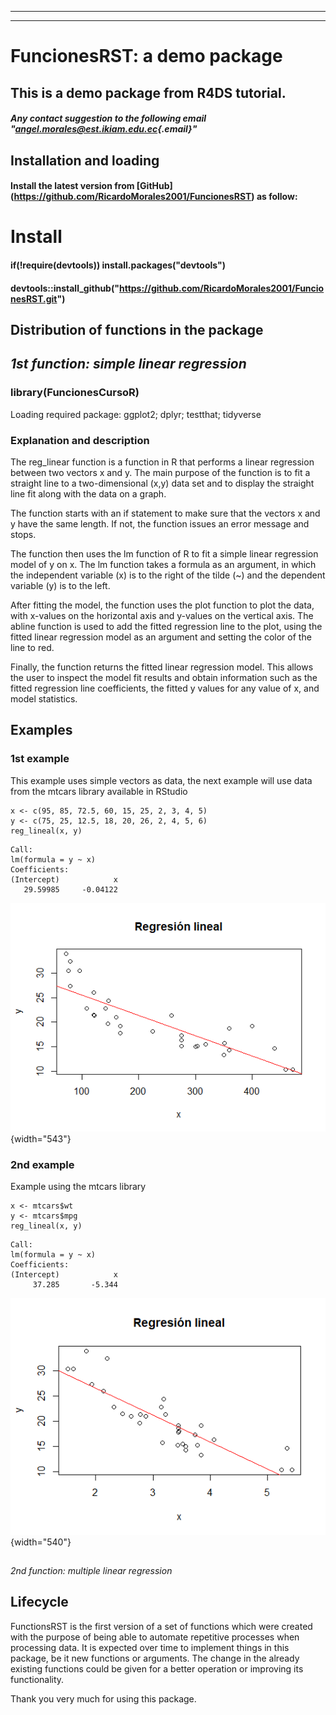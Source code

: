 ------------------------------------------------------------------------

------------------------------------------------------------------------

# FuncionesRST: a demo package

## This is a demo package from R4DS tutorial.

##### Any contact suggestion to the following email "[angel.morales\@est.ikiam.edu.ec](mailto:angel.morales@est.ikiam.edu.ec){.email}"

## Installation and loading

#### Install the latest version from [GitHub] (<https://github.com/RicardoMorales2001/FuncionesRST>) as follow:

# Install

#### if(!require(devtools)) install.packages("devtools")

#### devtools::install_github("<https://github.com/RicardoMorales2001/FuncionesRST.git>")

## Distribution of functions in the package

## *1st function: simple linear regression*

### library(FuncionesCursoR)

Loading required package: ggplot2; dplyr; testthat; tidyverse

### Explanation and description

The reg_linear function is a function in R that performs a linear regression between two vectors x and y. The main purpose of the function is to fit a straight line to a two-dimensional (x,y) data set and to display the straight line fit along with the data on a graph.

The function starts with an if statement to make sure that the vectors x and y have the same length. If not, the function issues an error message and stops.

The function then uses the lm function of R to fit a simple linear regression model of y on x. The lm function takes a formula as an argument, in which the independent variable (x) is to the right of the tilde (\~) and the dependent variable (y) is to the left.

After fitting the model, the function uses the plot function to plot the data, with x-values on the horizontal axis and y-values on the vertical axis. The abline function is used to add the fitted regression line to the plot, using the fitted linear regression model as an argument and setting the color of the line to red.

Finally, the function returns the fitted linear regression model. This allows the user to inspect the model fit results and obtain information such as the fitted regression line coefficients, the fitted y values for any value of x, and model statistics.

## Examples

### 1st example

This example uses simple vectors as data, the next example will use data from the mtcars library available in RStudio

```{r}
x <- c(95, 85, 72.5, 60, 15, 25, 2, 3, 4, 5)
y <- c(75, 25, 12.5, 18, 20, 26, 2, 4, 5, 6) 
reg_lineal(x, y)
```

```         
Call:
lm(formula = y ~ x)
Coefficients:
(Intercept)            x  
   29.59985     -0.04122 
```

![](images/RGLplot.png){width="543"}

### 2nd example

Example using the mtcars library

```{r}
x <- mtcars$wt
y <- mtcars$mpg
reg_lineal(x, y)
```

```         
Call:
lm(formula = y ~ x)
Coefficients:
(Intercept)            x  
     37.285       -5.344
```

![](images/R2plot.png){width="540"}

## 

*2nd function: multiple linear regression*

## Lifecycle

FunctionsRST is the first version of a set of functions which were created with the purpose of being able to automate repetitive processes when processing data. It is expected over time to implement things in this package, be it new functions or arguments. The change in the already existing functions could be given for a better operation or improving its functionality.

Thank you very much for using this package.
